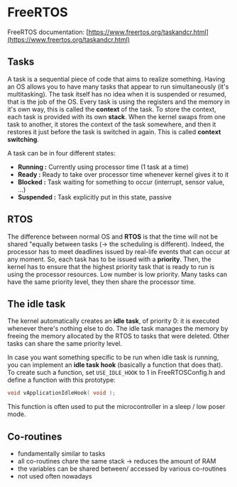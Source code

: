 # FreeRTOS

FreeRTOS documentation: [https://www.freertos.org/taskandcr.html](https://www.freertos.org/taskandcr.html)

## Tasks

A task is a sequential piece of code that aims to realize something. Having an OS allows you to have many tasks that appear to run simultaneously (it's multitasking). The task itself has no idea when it is suspended or resumed, that is the job of the OS. Every task is using the registers and the memory in it's own way, this is called the **context** of the task. To store the context, each task is provided with its own **stack**. When the kernel swaps from one task to another, it stores the context of the task somewhere, and then it restores it just before the task is switched in again. This is called **context switching**.

A task can be in four different states:
- **Running :** Currently using processor time (1 task at a time)
- **Ready :** Ready to take over processor time whenever kernel gives it to it
- **Blocked :** Task waiting for something to occur (interrupt, sensor value, ...)
- **Suspended :** Task explicitly put in this state, passive

## RTOS

The difference between normal OS and **RTOS** is that the time will not be shared "equally between tasks (-> the scheduling is different). Indeed, the processor has to meet deadlines issued by real-life events that can occur at any moment. So, each task has to be issued with a **priority**. Then, the kernel has to ensure that the highest priority task that is ready to run is using the processor resources. Low number is low priority.  Many tasks can have the same priority level, they then share the processor time.

## The idle task

The kernel automatically creates an **idle task**, of priority 0: it is executed whenever there's nothing else to do. The idle task manages the memory by freeing the memory allocated by the RTOS to tasks that were deleted. Other tasks can share the same priority level.

In case you want something specific to be run when idle task is running, you can implement an **idle task hook** (basically a function that does that). To create such a function, set `USE_IDLE_HOOK` to 1 in FreeRTOSConfig.h and define a function with this prototype:

```C
void vApplicationIdleHook( void );
```

This function is often used to put the microcontroller in a sleep / low poser mode.

## Co-routines
- fundamentally similar to tasks
- all co-routines chare the same stack -> reduces the amount of RAM
- the variables can be shared between/ accessed by various co-routines
- not used often nowadays